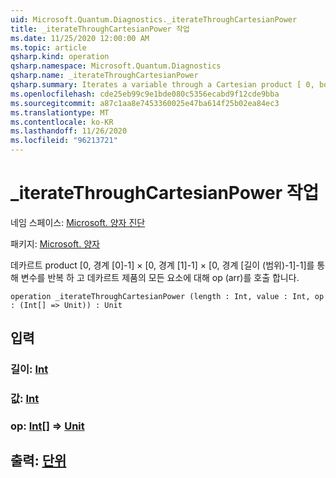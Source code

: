 ```yaml
---
uid: Microsoft.Quantum.Diagnostics._iterateThroughCartesianPower
title: _iterateThroughCartesianPower 작업
ms.date: 11/25/2020 12:00:00 AM
ms.topic: article
qsharp.kind: operation
qsharp.namespace: Microsoft.Quantum.Diagnostics
qsharp.name: _iterateThroughCartesianPower
qsharp.summary: Iterates a variable through a Cartesian product [ 0, bounds[0]-1 ] × [ 0, bounds[1]-1 ] × [ 0, bounds[Length(bounds)-1]-1 ] and calls op(arr) for every element of the Cartesian product
ms.openlocfilehash: cde25eb99c9e1bde080c5356ecabd9f12cde9bba
ms.sourcegitcommit: a87c1aa8e7453360025e47ba614f25b02ea84ec3
ms.translationtype: MT
ms.contentlocale: ko-KR
ms.lasthandoff: 11/26/2020
ms.locfileid: "96213721"
---
```

# <a name="_iteratethroughcartesianpower-operation"></a>_iterateThroughCartesianPower 작업

네임 스페이스: [Microsoft. 양자 진단](xref:Microsoft.Quantum.Diagnostics)

패키지: [Microsoft. 양자](https://nuget.org/packages/Microsoft.Quantum.QSharp.Core)


데카르트 product [0, 경계 [0]-1] × [0, 경계 [1]-1] × [0, 경계 [길이 (범위)-1]-1]를 통해 변수를 반복 하 고 데카르트 제품의 모든 요소에 대해 op (arr)를 호출 합니다.

```qsharp
operation _iterateThroughCartesianPower (length : Int, value : Int, op : (Int[] => Unit)) : Unit
```


## <a name="input"></a>입력

### <a name="length--int"></a>길이: [Int](xref:microsoft.quantum.lang-ref.int)




### <a name="value--int"></a>값: [Int](xref:microsoft.quantum.lang-ref.int)




### <a name="op--int--unit"></a>op: [Int](xref:microsoft.quantum.lang-ref.int)[] => [Unit](xref:microsoft.quantum.lang-ref.unit) 





## <a name="output--unit"></a>출력: [단위](xref:microsoft.quantum.lang-ref.unit)

